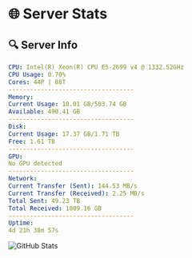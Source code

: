 # 🌐 Server Stats
## 🔍 Server Info
```yaml
CPU: Intel(R) Xeon(R) CPU E5-2699 v4 @ 1332.52GHz
CPU Usage: 0.70%
Cores: 44P | 88T
-----------------------------------
Memory:
Current Usage: 10.01 GB/503.74 GB
Available: 490.41 GB
-----------------------------------
Disk:
Current Usage: 17.37 GB/1.71 TB
Free: 1.61 TB
-----------------------------------
GPU:
No GPU detected
-----------------------------------
Network:
Current Transfer (Sent): 144.53 MB/s
Current Transfer (Received): 2.25 MB/s
Total Sent: 49.23 TB
Total Received: 1009.16 GB
-----------------------------------
Uptime:
4d 21h 38m 57s
```
![GitHub Stats](https://img.shields.io/badge/Updated-2025-02-12_20:22:15-blue)